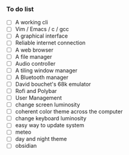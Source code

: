 
### To do list

- [ ] A working cli
- [ ] Vim / Emacs / c / gcc
- [ ] A graphical interface
- [ ] Reliable internet connection
- [ ] A web browser
- [ ] A file manager
- [ ] Audio controller
- [ ] A tiling window manager
- [ ] A Bluetooth manager
- [ ] David bouchet's 68k emulator
- [ ] Rofi and Polybar
- [ ] User Management
- [ ] change screen luminosity
- [ ] coherent color theme across the computer
- [ ] change keyboard luminosity
- [ ] easy way to update system
- [ ] meteo
- [ ] day and night theme
- [ ] obsidian